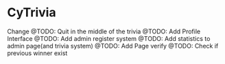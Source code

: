 # CyTrivia
Change
@TODO: Quit in the middle of the trivia
@TODO: Add Profile Interface
@TODO: Add admin register system
@TODO: Add statistics to admin page(and trivia system)
@TODO: Add Page verify
@TODO: Check if previous winner exist
